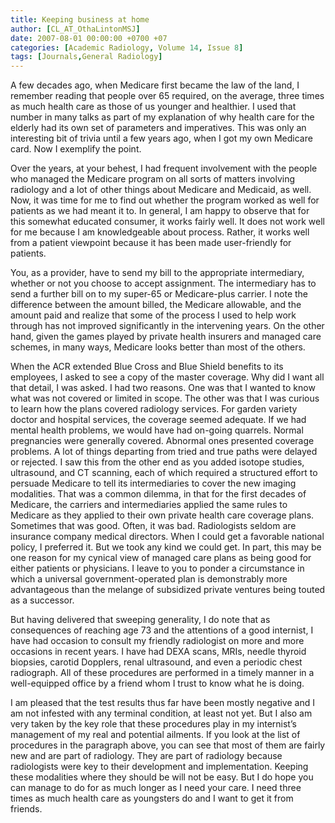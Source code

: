 ```yaml
---
title: Keeping business at home
author: [CL_AT_OthaLintonMSJ]
date: 2007-08-01 00:00:00 +0700 +07
categories: [Academic Radiology, Volume 14, Issue 8]
tags: [Journals,General Radiology]
---
```

A few decades ago, when Medicare first became the law of the land, I remember reading that people over 65 required, on the average, three times as much health care as those of us younger and healthier. I used that number in many talks as part of my explanation of why health care for the elderly had its own set of parameters and imperatives. This was only an interesting bit of trivia until a few years ago, when I got my own Medicare card. Now I exemplify the point.

Over the years, at your behest, I had frequent involvement with the people who managed the Medicare program on all sorts of matters involving radiology and a lot of other things about Medicare and Medicaid, as well. Now, it was time for me to find out whether the program worked as well for patients as we had meant it to. In general, I am happy to observe that for this somewhat educated consumer, it works fairly well. It does not work well for me because I am knowledgeable about process. Rather, it works well from a patient viewpoint because it has been made user-friendly for patients.

You, as a provider, have to send my bill to the appropriate intermediary, whether or not you choose to accept assignment. The intermediary has to send a further bill on to my super-65 or Medicare-plus carrier. I note the difference between the amount billed, the Medicare allowable, and the amount paid and realize that some of the process I used to help work through has not improved significantly in the intervening years. On the other hand, given the games played by private health insurers and managed care schemes, in many ways, Medicare looks better than most of the others.

When the ACR extended Blue Cross and Blue Shield benefits to its employees, I asked to see a copy of the master coverage. Why did I want all that detail, I was asked. I had two reasons. One was that I wanted to know what was not covered or limited in scope. The other was that I was curious to learn how the plans covered radiology services. For garden variety doctor and hospital services, the coverage seemed adequate. If we had mental health problems, we would have had on-going quarrels. Normal pregnancies were generally covered. Abnormal ones presented coverage problems. A lot of things departing from tried and true paths were delayed or rejected. I saw this from the other end as you added isotope studies, ultrasound, and CT scanning, each of which required a structured effort to persuade Medicare to tell its intermediaries to cover the new imaging modalities. That was a common dilemma, in that for the first decades of Medicare, the carriers and intermediaries applied the same rules to Medicare as they applied to their own private health care coverage plans. Sometimes that was good. Often, it was bad. Radiologists seldom are insurance company medical directors. When I could get a favorable national policy, I preferred it. But we took any kind we could get. In part, this may be one reason for my cynical view of managed care plans as being good for either patients or physicians. I leave to you to ponder a circumstance in which a universal government-operated plan is demonstrably more advantageous than the melange of subsidized private ventures being touted as a successor.

But having delivered that sweeping generality, I do note that as consequences of reaching age 73 and the attentions of a good internist, I have had occasion to consult my friendly radiologist on more and more occasions in recent years. I have had DEXA scans, MRIs, needle thyroid biopsies, carotid Dopplers, renal ultrasound, and even a periodic chest radiograph. All of these procedures are performed in a timely manner in a well-equipped office by a friend whom I trust to know what he is doing.

I am pleased that the test results thus far have been mostly negative and I am not infested with any terminal condition, at least not yet. But I also am very taken by the key role that these procedures play in my internist’s management of my real and potential ailments. If you look at the list of procedures in the paragraph above, you can see that most of them are fairly new and are part of radiology. They are part of radiology because radiologists were key to their development and implementation. Keeping these modalities where they should be will not be easy. But I do hope you can manage to do for as much longer as I need your care. I need three times as much health care as youngsters do and I want to get it from friends.